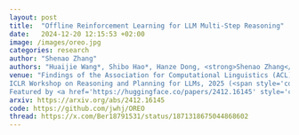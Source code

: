 ```yaml
---
layout: post
title:  "Offline Reinforcement Learning for LLM Multi-Step Reasoning"
date:   2024-12-20 12:15:53 +02:00
image: /images/oreo.jpg
categories: research
author: "Shenao Zhang"
authors: "Huaijie Wang*, Shibo Hao*, Hanze Dong, <strong>Shenao Zhang</strong>, Yilin Bao, Ziran Yang, Yi Wu"
venue: "Findings of the Association for Computational Linguistics (ACL), 2025<br> 
ICLR Workshop on Reasoning and Planning for LLMs, 2025 (<span style='color: red;'>Oral</span>)<br>
Featured by <a href='https://huggingface.co/papers/2412.16145' style='color: red;'>HF Daily Papers</a>"
arxiv: https://arxiv.org/abs/2412.16145
code: https://github.com/jwhj/OREO
thread: https://x.com/Ber18791531/status/1871318675044868602
---
```

